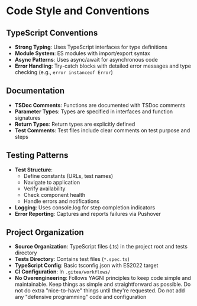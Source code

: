 # Code Style and Conventions

## TypeScript Conventions

- **Strong Typing**: Uses TypeScript interfaces for type definitions
- **Module System**: ES modules with import/export syntax
- **Async Patterns**: Uses async/await for asynchronous code
- **Error Handling**: Try-catch blocks with detailed error messages and type checking (e.g., `error instanceof Error`)

## Documentation

- **TSDoc Comments**: Functions are documented with TSDoc comments
- **Parameter Types**: Types are specified in interfaces and function signatures
- **Return Types**: Return types are explicitly defined
- **Test Comments**: Test files include clear comments on test purpose and steps

## Testing Patterns

- **Test Structure**:
  - Define constants (URLs, test names)
  - Navigate to application
  - Verify availability
  - Check component health
  - Handle errors and notifications
- **Logging**: Uses console.log for step completion indicators
- **Error Reporting**: Captures and reports failures via Pushover

## Project Organization

- **Source Organization**: TypeScript files (.ts) in the project root and tests directory
- **Tests Directory**: Contains test files (`*.spec.ts`)
- **TypeScript Config**: Basic tsconfig.json with ES2022 target
- **CI Configuration**: In `.gitea/workflows/`
- **No Overengineering**: Follows YAGNI principles to keep code simple and maintainable. Keep things as simple and straightforward as possible. Do not do extra "nice-to-have" things until they're requested. Do not add any "defensive programming" code and configuration
